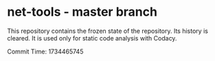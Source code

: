 # net-tools - master branch

This repository contains the frozen state of the repository.
Its history is cleared. It is used only for static code
analysis with Codacy.

Commit Time: 1734465745